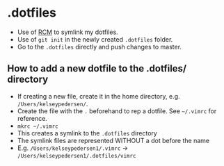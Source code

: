 # .dotfiles

- Use of [RCM](http://thoughtbot.github.io/rcm/rcm.7.html) to symlink my dotfiles.
- Use of `git init` in the newly created `.dotfiles` folder.
- Go to the `.dotfiles` directly and push changes to master.

## How to add a new dotfile to the .dotfiles/ directory

- If creating a new file, create it in the home directory, e.g. `/Users/kelseypedersen/`.
- Create the file with the `.` beforehand to rep a dotfile. See `~/.vimrc` for reference.
- `mkrc ~/.vimrc`
- This creates a symlink to the `.dotfiles` directory
- The symlink files are represented WITHOUT a dot before the name
- E.g. `/Users/kelseypedersen1/.vimrc` -> `/Users/kelseypedersen1/.dotfiles/vimrc`
